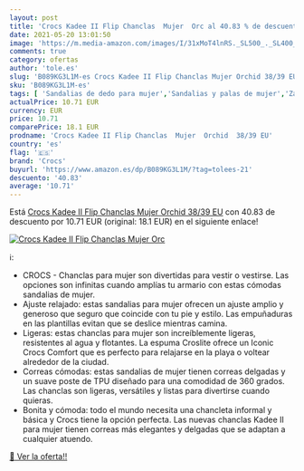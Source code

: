 ```yaml
---
layout: post
title: 'Crocs Kadee II Flip Chanclas  Mujer  Orc al 40.83 % de descuento'
date: 2021-05-20 13:01:50
image: 'https://m.media-amazon.com/images/I/31xMoT4lnRS._SL500_._SL400_.jpg'
comments: true
category: ofertas
author: 'tole.es'
slug: 'B089KG3L1M-es Crocs Kadee II Flip Chanclas Mujer Orchid 38/39 EU'
sku: 'B089KG3L1M-es'
tags: [ 'Sandalias de dedo para mujer','Sandalias y palas de mujer','Zapatos','Zapatos para mujer','Zapatos y complementos','chanclas','crocs', ]
actualPrice: 10.71 EUR
currency: EUR
price: 10.71
comparePrice: 18.1 EUR
prodname: 'Crocs Kadee II Flip Chanclas  Mujer  Orchid  38/39 EU'
country: 'es'
flag: '🇪🇸'
brand: 'Crocs'
buyurl: 'https://www.amazon.es/dp/B089KG3L1M/?tag=tolees-21'
descuento: '40.83'
average: '10.71'
---
```


Está [Crocs Kadee II Flip Chanclas  Mujer  Orchid  38/39 EU](https://www.amazon.es/dp/B089KG3L1M/?tag=tolees-21) con 40.83 de descuento por 10.71 EUR (original: 18.1 EUR) en el siguiente enlace!

[![Crocs Kadee II Flip Chanclas  Mujer  Orc](https://m.media-amazon.com/images/I/31xMoT4lnRS._SL500_._SL400_.jpg)](https://www.amazon.es/dp/B089KG3L1M/?tag=tolees-21)

ℹ️:

- CROCS - Chanclas para mujer son divertidas para vestir o vestirse. Las opciones son infinitas cuando amplías tu armario con estas cómodas sandalias de mujer.
- Ajuste relajado: estas sandalias para mujer ofrecen un ajuste amplio y generoso que seguro que coincide con tu pie y estilo. Las empuñaduras en las plantillas evitan que se deslice mientras camina.
- Ligeras: estas chanclas para mujer son increíblemente ligeras, resistentes al agua y flotantes. La espuma Croslite ofrece un Iconic Crocs Comfort que es perfecto para relajarse en la playa o voltear alrededor de la ciudad.
- Correas cómodas: estas sandalias de mujer tienen correas delgadas y un suave poste de TPU diseñado para una comodidad de 360 grados. Las chanclas son ligeras, versátiles y listas para divertirse cuando quieras.
- Bonita y cómoda: todo el mundo necesita una chancleta informal y básica y Crocs tiene la opción perfecta. Las nuevas chanclas Kadee II para mujer tienen correas más elegantes y delgadas que se adaptan a cualquier atuendo.

[🛒 Ver la oferta!!](https://www.amazon.es/dp/B089KG3L1M/?tag=tolees-21)
